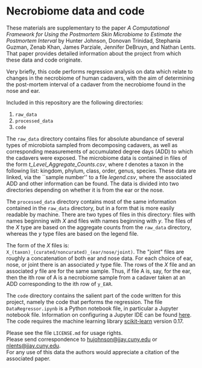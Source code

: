 # Necrobiome data and code

These materials are supplementary to the paper _A Computational Framework for Using the Postmortem Skin Microbiome to Estimate the Postmortem Interval_ by Hunter Johnson, Donovan Trinidad, Stephania Guzman, Zenab Khan, James Parziale, Jennifer DeBruyn, and Nathan Lents.  That paper provides detailed information about the project from which these data and code originate.  

Very briefly, this code performs regression analysis on data which relate to changes in the necrobiome of human cadavers, with the aim of determining the post-mortem interval of a cadaver from the necrobiome found in the nose and ear.

Included in this repository are the following directories:

1. `raw_data`
2. `processed_data`
3. `code`

The `raw_data` directory contains files for absolute abundance of several types of microbiota sampled from decomposing cadavers, as well as corresponding measurements of accumulated degree days (ADD) to which the cadavers were exposed.  The microbiome data is contained in files of the form _t\_Level\_Aggregate\_Counts.csv_, where _t_ denotes a taxon in the following list: kingdom, phylum, class, order, genus, species.  These data are linked, via the ``sample number'' to a file _legend.csv_, where the associated ADD and other information can be found. The data is divided into two directories depending on whether it is from the ear or the nose.

The `processed_data` directory contains most of the same information contained in the `raw_data` directory, but in a form that is more easily readable by machine.  There are two types of files in this directory:  files with names beginning with _X_ and files with names beginning with _y_.  The files of the _X_ type are based on the aggregate counts from the `raw_data` directory, whereas the _y_ type files are based on the legend file.  

The form of the _X_ files is: `X_(taxon)_(curated/noncurated)_(ear/nose/joint)`. The "joint" files are roughly a concatenation of both ear and nose data.  For each choice of ear, nose, or joint there is an associated _y_ type file.  The rows of the _X_ file and an associated _y_ file are for the same sample.  Thus, if file A is, say, for the ear, then the ith row of A is a necrobiome sample from a cadaver taken at an ADD corresponding to the ith row of `y_EAR`.   

The `code` directory contains the salient part of the code written for this project, namely the code that performs the regression.  The file `DataRegressor.ipynb` is a Python notebook file, in particular a Jupyter notebook file.  Information on configuring a Jupyter IDE can be found [here](https://jupyter.org/).  The code requires the machine learning library [scikit-learn](http://scikit-learn.org/stable/) version 0.17.  

Please see the file `LICENSE.md` for usage rights.  
Please send correspondence to hujohnson@jjay.cuny.edu or nlents@jjay.cuny.edu.  
For any use of this data the authors would appreciate a citation of the associated paper.
